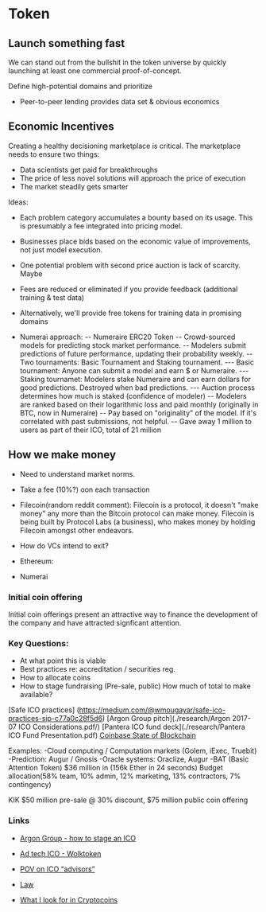 # Token

## Launch something fast
We can stand out from the bullshit in the token universe by quickly launching at least one commercial proof-of-concept.

Define high-potential domains and prioritize

- Peer-to-peer lending provides data set & obvious economics

## Economic Incentives
Creating a healthy decisioning marketplace is critical. The marketplace needs to ensure two things:
- Data scientists get paid for breakthroughs
- The price of less novel solutions will approach the price of execution
- The market steadily gets smarter

Ideas:
* Each problem category accumulates a bounty based on its usage. This is presumably a fee integrated into pricing model. 
* Businesses place bids based on the economic value of improvements, not just model execution.
* One potential problem with second price auction is lack of scarcity. Maybe
* Fees are reduced or eliminated if you provide feedback (additional training & test data)
* Alternatively, we'll provide free tokens for training data in promising domains

* Numerai approach:
-- Numeraire ERC20 Token
-- Crowd-sourced models for predicting stock market performance. 
-- Modelers submit predictions of future performance, updating their probability weekly. 
-- Two tournaments: Basic Tournament and Staking tournament. 
--- Basic tournament: Anyone can submit a model and earn $ or Numeraire.
--- Staking tournamet: Modelers stake Numeraire and can earn dollars for good predictions. Destroyed when bad predictions. 
--- Auction process determines how much is staked (confidence of modeler)
-- Modelers are ranked based on their logarithmic loss and paid monthly (originally in BTC, now in Numeraire)
-- Pay based on "originality" of the model. If it's correlated with past submissions, not helpful.
-- Gave away 1 million to users as part of their ICO, total of 21 million

## How we make money

- Need to understand market norms.

* Take a fee (10%?) oon each transaction

* Filecoin(random reddit comment): Filecoin is a protocol, it doesn't "make money" any more than the Bitcoin protocol can make money. Filecoin is being built by Protocol Labs (a business), who makes money by holding Filecoin amongst other endeavors.
* How do VCs intend to exit? 

* Ethereum:
* Numerai 

### Initial coin offering
Initial coin offerings present an attractive way to finance the development of the company and have attracted signficant attention. 

### Key Questions:
* At what point this is viable
* Best practices re: accreditation / securities reg. 
* How to allocate coins
* How to stage fundraising (Pre-sale, public) How much of total to make available?

[Safe ICO practices] (https://medium.com/@wmougayar/safe-ico-practices-sip-c77a0c28f5d6)
[Argon Group pitch](./research/Argon 2017-07 ICO Considerations.pdf/)
[Pantera ICO fund deck](./research/Pantera ICO Fund Presentation.pdf)
[Coinbase State of Blockchain](./research/State-of-Blockchain-Q2-2017-.pdf)

Examples:
-Cloud computing / Computation markets (Golem, iExec, Truebit)
-Prediction: Augur / Gnosis
-Oracle systems: Oraclize, Augur
-BAT (Basic Attention Token) 
$36 million in (156k Ether in 24 seconds) 
Budget allocation(58% team, 10% admin, 12% marketing, 13% contractors, 7% contingency)

KIK
$50 million pre-sale @ 30% discount, $75 million public coin offering

### Links
* [Argon Group - how to stage an ICO](https://techcrunch.com/2017/05/24/how-to-stage-an-ico-and-other-related-questions-you-might-like-answered/)
* [Ad tech ICO - Wolktoken](https://www.wolk.com/app/wolktoken)
* [POV on ICO “advisors”](https://twitter.com/NTmoney/status/865190655382794244)
* [Law](https://www.coinbase.com/legal/securities-law-framework.pdf)

* [What I look for in Cryptocoins](https://jordancooper.blog/2017/05/23/what-i-look-for-in-cryptocoins/)
